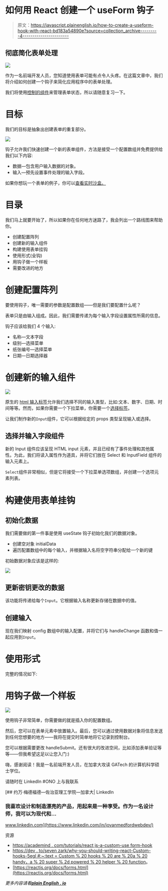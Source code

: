 # 如何用 React 创建一个 useForm 钩子

> 原文：<https://javascript.plainenglish.io/how-to-create-a-useform-hook-with-react-bd183a54890e?source=collection_archive---------4----------------------->

## 彻底简化表单处理

![](img/9f4b27f8756ebbdb425f57ead0138948.png)

作为一名前端开发人员，您知道使用表单可能有点令人头疼。在这篇文章中，我们将介绍如何创建一个钩子来简化应用程序中的表单处理。

我们将使用[控制的组件](https://reactjs.org/docs/forms.html)来管理表单状态，所以请随意复习一下。

# 目标

我们的目标是抽象出创建表单的重复部分。

![](img/256f3e9705e9c2b96788da345261f52d.png)

钩子允许我们快速创建一个新的表单组件，方法是接受一个配置数组并免费提供给我们以下内容:

*   数据—包含用户输入数据的对象。
*   输入—预先设置事件处理的输入字段。

如果你想玩一个表单的例子，你可以[查看实时沙盒。](https://codesandbox.io/s/useform-example-ozoh6?file=/src/App.js)

# 目录

我们马上就要开始了，所以如果你在任何地方迷路了，我会列出一个路线图来帮助你。

*   创建配置阵列
*   创建新的输入组件
*   构建使用表单挂钩
*   使用形式(全钩)
*   用钩子做一个样板
*   需要改进的地方

# 创建配置阵列

要使用钩子，唯一需要的参数是配置数组——但是我们要配置什么呢？

表单只是由输入组成。因此，我们需要传递为每个输入字段设置属性所需的信息。

钩子应该给我们 4 个输入:

*   名称—文本字段
*   级别—选择菜单
*   纸张编号—选择菜单
*   日期—日期选择器

# 创建新的输入组件

![](img/75d80bd42b564f10ea4de5934e421d17.png)

原生的 [html 输入标签](https://www.w3schools.com/html/html_form_input_types.asp)允许我们选择不同的输入类型，比如:文本、数字、日期、时间等等。然而，如果你需要一个下拉菜单，你需要一个[选择标签](https://www.w3schools.com/tags/tag_select.asp)。

让我们制作新的`Input`组件，它可以根据给定的 props 类型呈现输入或选择。

## 选择并输入字段组件

新的 Input 组件应该呈现 HTML input 元素，并且已经有了事件处理和其他属性。为此，我们将读入属性作为道具，并将它们放在 Select 和 InputField 组件的输入元素上。

`Select`组件非常相似，但是它将接受一个下拉菜单选项数组，并创建一个选项元素列表。

# 构建使用表单挂钩

## 初始化数据

我们需要做的第一件事是使用 useState 钩子初始化我们的数据对象。

*   创建空对象 initialData
*   遍历配置数组中的每个输入，并根据输入名将空字符串分配给一个新的键

初始数据对象应该是这样的:

![](img/2b63e5fa0ee66ac18210b5a691bc2376.png)

## 更新密钥更改的数据

该功能将传递给每个`Input`。它根据输入名称更新存储在数据中的值。

## 创建输入

现在我们映射 config 数组中的输入配置，并将它们与 handleChange 函数和值一起应用到`Input`。

# 使用形式

完整的情况如下:

# 用钩子做一个样板

![](img/e9efde8be8d47aa23893815737e45f42.png)

使用钩子非常简单，你需要做的就是插入你的配置数组。

然后，您可以在表单元素中放置输入。最后，您可以通过使用数据对象将信息发送到任何您想要的地方——我将在提交时简单地将它记录到控制台。

您可以根据需要更改 handleSubmit。还有很大的改进空间，比如添加表单验证等等——但我希望这足以让您入门:)

嗨，感谢阅读！我是一名前端开发人员，在加拿大攻读 GATech 的计算机科学硕士学位。

请随时在 LinkedIn #ONO 上与我联系

[](https://www.linkedin.com/in/jovanmedfordwebdev/) [## 约万·梅德福德—佐治亚理工学院—加拿大| LinkedIn

### 我喜欢设计和制造漂亮的产品，用起来是一种享受。作为一名设计师，我可以为现代和…

www.linkedin.com](https://www.linkedin.com/in/jovanmedfordwebdev/) 

资源

*   [https://academind . com/tutorials/react js-a-custom-use form-hook](https://academind.com/tutorials/reactjs-a-custom-useform-hook)
*   [https://dev . to/seven zark/why-you-should-writing-react-Custom-hooks-5egl #:~:text = Custom % 20 hooks % 20 are % 20a % 20 handy，a % 20 super % 2d powered % 20 helper % 20 function](https://dev.to/sevenzark/why-you-should-be-writing-react-custom-hooks-5egl#:~:text=Custom%20hooks%20are%20a%20handy,a%20super%2Dpowered%20helper%20function)。
*   [https://reactjs.org/docs/forms.html](https://reactjs.org/docs/forms.html)

*更多内容请看*[***plain English . io***](http://plainenglish.io/)
